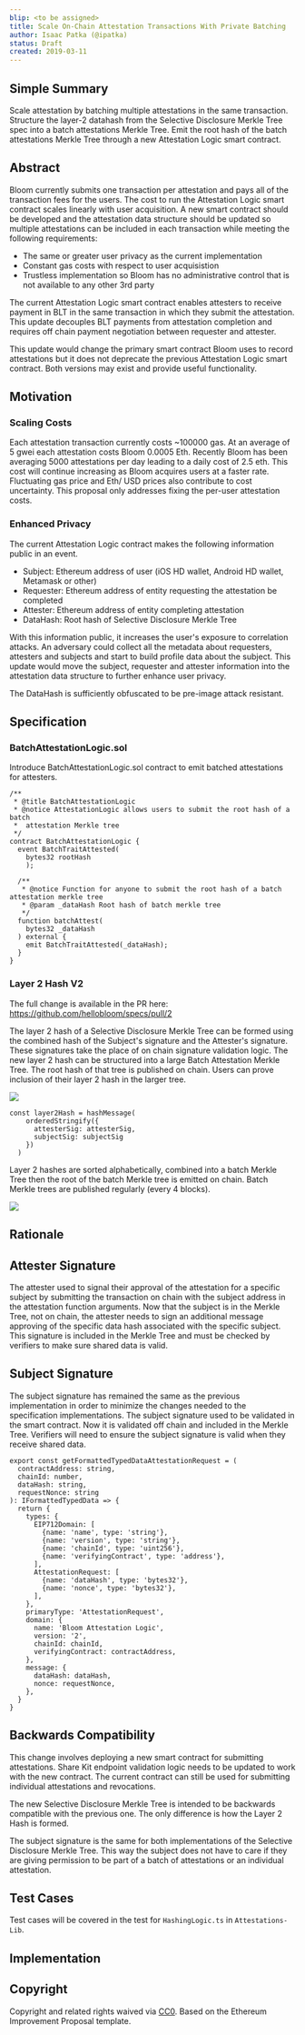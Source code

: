 ```yaml
---
blip: <to be assigned>
title: Scale On-Chain Attestation Transactions With Private Batching
author: Isaac Patka (@ipatka)
status: Draft
created: 2019-03-11
---
```


<!--You can leave these HTML comments in your merged BLIP and delete the visible duplicate text guides, they will not appear and may be helpful to refer to if you edit it again. This is the suggested template for new BLIPs. Note that a BLIP number will be assigned by an editor. When opening a pull request to submit your BLIP, please use an abbreviated title in the filename, `blip-draft_title_abbrev.md`. The title should be 44 characters or less.-->

## Simple Summary
<!--"If you can't explain it simply, you don't understand it well enough." Provide a simplified and layman-accessible explanation of the BLIP.-->
Scale attestation by batching multiple attestations in the same transaction. Structure the layer-2 datahash from the Selective Disclosure Merkle Tree spec into a batch attestations Merkle Tree. Emit the root hash of the batch attestations Merkle Tree through a new Attestation Logic smart contract.

## Abstract
<!--A short (~200 word) description of the technical issue being addressed.-->
Bloom currently submits one transaction per attestation and pays all of the transaction fees for the users. The cost to run the Attestation Logic smart contract scales linearly with user acquisition. A new smart contract should be developed and the attestation data structure should be updated so multiple attestations can be included in each transaction while meeting the following requirements:

* The same or greater user privacy as the current implementation
* Constant gas costs with respect to user acquisistion
* Trustless implementation so Bloom has no administrative control that is not available to any other 3rd party

The current Attestation Logic smart contract enables attesters to receive payment in BLT in the same transaction in which they submit the attestation. This update decouples BLT payments from attestation completion and requires off chain payment negotiation between requester and attester.

This update would change the primary smart contract Bloom uses to record attestations but it does not deprecate the previous Attestation Logic smart contract. Both versions may exist and provide useful functionality.

## Motivation
<!--The motivation is critical for BLIPs that want to change the Bloom protocol. It should clearly explain why the existing protocol specification is inadequate to address the problem that the BLIP solves. BLIP submissions without sufficient motivation may be rejected outright.-->
### Scaling Costs
Each attestation transaction currently costs ~100000 gas. At an average of 5 gwei each attestation costs Bloom 0.0005 Eth. Recently Bloom has been averaging 5000 attestations per day leading to a daily cost of 2.5 eth. This cost will continue increasing as Bloom acquires users at a faster rate. Fluctuating gas price and Eth/ USD prices also contribute to cost uncertainty. This proposal only addresses fixing the per-user attestation costs.

### Enhanced Privacy
The current Attestation Logic contract makes the following information public in an event.

* Subject: Ethereum address of user (iOS HD wallet, Android HD wallet, Metamask or other)
* Requester: Ethereum address of entity requesting the attestation be completed
* Attester: Ethereum address of entity completing attestation
* DataHash: Root hash of Selective Disclosure Merkle Tree

With this information public, it increases the user's exposure to correlation attacks. An adversary could collect all the metadata about requesters, attesters and subjects and start to build profile data about the subject. This update would move the subject, requester and attester information into the attestation data structure to further enhance user privacy.

The DataHash is sufficiently obfuscated to be pre-image attack resistant.


## Specification
<!--The technical specification should describe the syntax and semantics of any new feature. The specification should be detailed enough to allow competing, interoperable implementations for any of the current Bloom platforms.-->

### BatchAttestationLogic.sol
Introduce BatchAttestationLogic.sol contract to emit batched attestations for attesters.
```
/**
 * @title BatchAttestationLogic
 * @notice AttestationLogic allows users to submit the root hash of a batch
 *  attestation Merkle tree
 */
contract BatchAttestationLogic {
  event BatchTraitAttested(
    bytes32 rootHash
    );

  /**
   * @notice Function for anyone to submit the root hash of a batch attestation merkle tree
   * @param _dataHash Root hash of batch merkle tree
   */
  function batchAttest(
    bytes32 _dataHash
  ) external {
    emit BatchTraitAttested(_dataHash);
  }
}
```

### Layer 2 Hash V2
The full change is available in the PR here: https://github.com/hellobloom/specs/pull/2

The layer 2 hash of a Selective Disclosure Merkle Tree can be formed using the combined hash of the Subject's signature and the Attester's signature. These signatures take the place of on chain signature validation logic. The new layer 2 hash can be structured into a large Batch Attestation Merkle Tree. The root hash of that tree is published on chain. Users can prove inclusion of their layer 2 hash in the larger tree.


![](Selective_Disclosure_Merkle_Tree_V2-6-5e8f0ef0-78d6-47cc-9004-1fe3710f1a63.png)

    const layer2Hash = hashMessage(
        orderedStringify({
          attesterSig: attesterSig,
          subjectSig: subjectSig
        })
      )

Layer 2 hashes are sorted alphabetically, combined into a batch Merkle Tree then the root of the batch Merkle tree is emitted on chain. Batch Merkle trees are published regularly (every 4 blocks).

![](Batch_Attestation_Merkle_Tree-9568154b-d9b8-41fd-a0e8-da57e04afb27.png)

## Rationale
<!--The rationale fleshes out the specification by describing what motivated the design and why particular design decisions were made. It should describe alternate designs that were considered and related work, e.g. how the feature is supported in other languages. The rationale may also provide evidence of consensus within the community, and should discuss important objections or concerns raised during discussion.-->

## Attester Signature
The attester used to signal their approval of the attestation for a specific subject by submitting the transaction on chain with the subject address in the attestation function arguments. Now that the subject is in the Merkle Tree, not on chain, the attester needs to sign an additional message approving of the specific data hash associated with the specific subject. This signature is included in the Merkle Tree and must be checked by verifiers to make sure shared data is valid.

## Subject Signature
The subject signature has remained the same as the previous implementation in order to minimize the changes needed to the specification implementations. The subject signature used to be validated in the smart contract. Now it is validated off chain and included in the Merkle Tree. Verifiers will need to ensure the subject signature is valid when they receive shared data.

```
export const getFormattedTypedDataAttestationRequest = (
  contractAddress: string,
  chainId: number,
  dataHash: string,
  requestNonce: string
): IFormattedTypedData => {
  return {
    types: {
      EIP712Domain: [
        {name: 'name', type: 'string'},
        {name: 'version', type: 'string'},
        {name: 'chainId', type: 'uint256'},
        {name: 'verifyingContract', type: 'address'},
      ],
      AttestationRequest: [
        {name: 'dataHash', type: 'bytes32'},
        {name: 'nonce', type: 'bytes32'},
      ],
    },
    primaryType: 'AttestationRequest',
    domain: {
      name: 'Bloom Attestation Logic',
      version: '2',
      chainId: chainId,
      verifyingContract: contractAddress,
    },
    message: {
      dataHash: dataHash,
      nonce: requestNonce,
    },
  }
}
```


## Backwards Compatibility
<!--All BLIPs that introduce backwards incompatibilities must include a section describing these incompatibilities and their severity. The BLIP must explain how the author proposes to deal with these incompatibilities. BLIP submissions without a sufficient backwards compatibility treatise may be rejected outright.-->
This change involves deploying a new smart contract for submitting attestations. Share Kit endpoint validation logic needs to be updated to work with the new contract. The current contract can still be used for submitting individual attestations and revocations.

The new Selective Disclosure Merkle Tree is intended to be backwards compatible with the previous one. The only difference is how the Layer 2 Hash is formed.

The subject signature is the same for both implementations of the Selective Disclosure Merkle Tree. This way the subject does not have to care if they are giving permission to be part of a batch of attestations or an individual attestation.

## Test Cases
<!--Test cases for an implementation are mandatory for BLIPs that are affecting governance changes. Other BLIPs can choose to include links to test cases if applicable.-->
Test cases will be covered in the test for `HashingLogic.ts` in `Attestations-Lib`.

## Implementation
<!--The implementations must be completed before any BLIP is given status "Final", but it need not be completed before the BLIP is accepted. While there is merit to the approach of reaching consensus on the specification and rationale before writing code, the principle of "rough consensus and running code" is still useful when it comes to resolving many discussions of API details.-->

## Copyright
Copyright and related rights waived via [CC0](https://creativecommons.org/publicdomain/zero/1.0/). Based on the Ethereum Improvement Proposal template.
